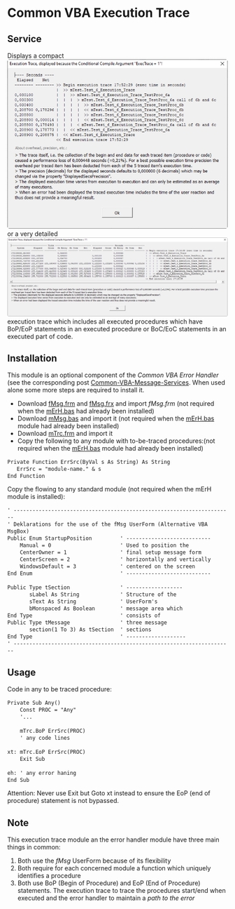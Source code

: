 # Common VBA Execution Trace

## Service
Displays a compact
![image](ExecutionTrace.png)
or a very detailed
![image](ExecutionTraceDetailed.png)
execution trace which includes all executed procedures which have BoP/EoP statements in an executed procedure or BoC/EoC statements in an executed part of code.

## Installation
This module is an optional component of the _Common VBA Error Handler_ (see the corresponding post [Common-VBA-Message-Services][5]. When used alone some more steps are required to install it.

- Download [fMsg.frm][1] and [fMsg.frx][2] and import _fMsg.frm_ (not required when the [mErH.bas][6] had already been installed)  
- Download [mMsg.bas][3] and import it (not required when the [mErH.bas][6] module had already been installed)  
- Download  [mTrc.frm][4] and import it
- Copy the following to any module with to-be-traced procedures:(not required when the [mErH.bas][6] module had already been installed)<br>
```vbs
Private Function ErrSrc(ByVal s As String) As String
   ErrSrc = "module-name." & s
End Function
```
Copy the flowing to any standard module (not required when the mErH module is installed):
```vbs
' ----------------------------------------------------------------------
' Deklarations for the use of the fMsg UserForm (Alternative VBA MsgBox)
Public Enum StartupPosition         ' ---------------------------
    Manual = 0                      ' Used to position the
    CenterOwner = 1                 ' final setup message form
    CenterScreen = 2                ' horizontally and vertically
    WindowsDefault = 3              ' centered on the screen
End Enum                            ' ---------------------------

Public Type tSection                ' ------------------
       sLabel As String             ' Structure of the
       sText As String              ' UserForm's
       bMonspaced As Boolean        ' message area which
End Type                            ' consists of
Public Type tMessage                ' three message
       section(1 To 3) As tSection  ' sections
End Type                            ' -------------------
' ----------------------------------------------------------------------
```

## Usage
Code in any to be traced procedure:
```vbs
Private Sub Any()
    Const PROC = "Any"
    '...
    
    mTrc.BoP ErrSrc(PROC)
    ' any code lines

xt: mTrc.EoP ErrSrc(PROC)
    Exit Sub
    
eh: ' any error haning
End Sub
```
Attention: Never use Exit but Goto xt instead to ensure the EoP (end of procedure) statement is not bypassed.

## Note
This execution trace module an the error handler module have three main things in common:
1. Both use the _fMsg_ UserForm because of its flexibility
2. Both require for each concerned module a function which uniquely identifies a procedure
3. Both use BoP (Begin of Procedure) and EoP (End of Procedure) statements. The execution trace to trace the procedures start/end when executed and the error handler to maintain a _path to the error_

[1]:https://gitcdn.link/repo/warbe-maker/Common-VBA-Execution-Trace-Service/master/source/fMsg.frm
[2]:https://gitcdn.link/repo/warbe-maker/Common-VBA-Execution-Trace-Service/master/source/fMsg.frx
[3]:https://gitcdn.link/repo/warbe-maker/Common-VBA-Execution-Trace-Service/master/source/mMsg.bas
[4]:https://gitcdn.link/repo/warbe-maker/Common-VBA-Execution-Trace-Service/master/source/mTrc.bas
[5]:https://warbe-maker.github.io/warbe-maker.github.io/vba/common/2020/11/17/Common-VBA-Message-Services.html
[6]:https://gitcdn.link/repo/warbe-maker/Common-VBA-Error-Services/master/source/mErH.bas
